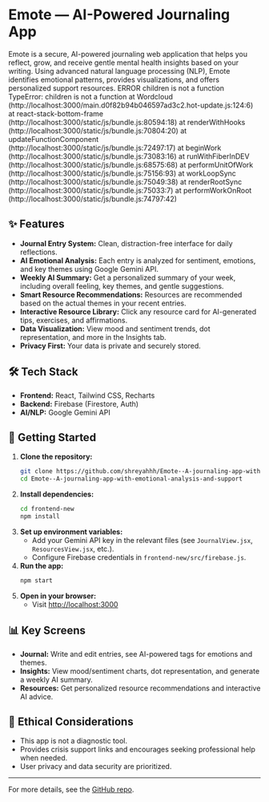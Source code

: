 # Emote — AI-Powered Journaling App

Emote is a secure, AI-powered journaling web application that helps you reflect, grow, and receive gentle mental health insights based on your writing. Using advanced natural language processing (NLP), Emote identifies emotional patterns, provides visualizations, and offers personalized support resources.
ERROR
children is not a function
TypeError: children is not a function
    at Wordcloud (http://localhost:3000/main.d0f82b94b046597ad3c2.hot-update.js:124:6)
    at react-stack-bottom-frame (http://localhost:3000/static/js/bundle.js:80594:18)
    at renderWithHooks (http://localhost:3000/static/js/bundle.js:70804:20)
    at updateFunctionComponent (http://localhost:3000/static/js/bundle.js:72497:17)
    at beginWork (http://localhost:3000/static/js/bundle.js:73083:16)
    at runWithFiberInDEV (http://localhost:3000/static/js/bundle.js:68575:68)
    at performUnitOfWork (http://localhost:3000/static/js/bundle.js:75156:93)
    at workLoopSync (http://localhost:3000/static/js/bundle.js:75049:38)
    at renderRootSync (http://localhost:3000/static/js/bundle.js:75033:7)
    at performWorkOnRoot (http://localhost:3000/static/js/bundle.js:74797:42)

## ✨ Features

- **Journal Entry System:** Clean, distraction-free interface for daily reflections.
- **AI Emotional Analysis:** Each entry is analyzed for sentiment, emotions, and key themes using Google Gemini API.
- **Weekly AI Summary:** Get a personalized summary of your week, including overall feeling, key themes, and gentle suggestions.
- **Smart Resource Recommendations:** Resources are recommended based on the actual themes in your recent entries.
- **Interactive Resource Library:** Click any resource card for AI-generated tips, exercises, and affirmations.
- **Data Visualization:** View mood and sentiment trends, dot representation, and more in the Insights tab.
- **Privacy First:** Your data is private and securely stored.

## 🛠️ Tech Stack

- **Frontend:** React, Tailwind CSS, Recharts
- **Backend:** Firebase (Firestore, Auth)
- **AI/NLP:** Google Gemini API

## 🚀 Getting Started

1. **Clone the repository:**
   ```bash
   git clone https://github.com/shreyahhh/Emote--A-journaling-app-with-emotional-analysis-and-support.git
   cd Emote--A-journaling-app-with-emotional-analysis-and-support
   ```
2. **Install dependencies:**
   ```bash
   cd frontend-new
   npm install
   ```
3. **Set up environment variables:**
   - Add your Gemini API key in the relevant files (see `JournalView.jsx`, `ResourcesView.jsx`, etc.).
   - Configure Firebase credentials in `frontend-new/src/firebase.js`.
4. **Run the app:**
   ```bash
   npm start
   ```
5. **Open in your browser:**
   - Visit [http://localhost:3000](http://localhost:3000)

## 📊 Key Screens

- **Journal:** Write and edit entries, see AI-powered tags for emotions and themes.
- **Insights:** View mood/sentiment charts, dot representation, and generate a weekly AI summary.
- **Resources:** Get personalized resource recommendations and interactive AI advice.

## 🧠 Ethical Considerations
- This app is not a diagnostic tool.
- Provides crisis support links and encourages seeking professional help when needed.
- User privacy and data security are prioritized.

---

For more details, see the [GitHub repo](https://github.com/shreyahhh/Emote--A-journaling-app-with-emotional-analysis-and-support). 